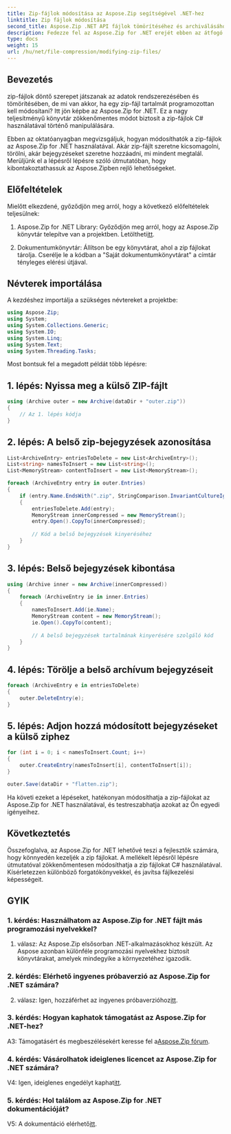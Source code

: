 ```yaml
---
title: Zip-fájlok módosítása az Aspose.Zip segítségével .NET-hez
linktitle: Zip fájlok módosítása
second_title: Aspose.Zip .NET API fájlok tömörítéséhez és archiválásához
description: Fedezze fel az Aspose.Zip for .NET erejét ebben az átfogó oktatóanyagban. Tanulja meg a zip-fájlok zökkenőmentes módosítását C# használatával.
type: docs
weight: 15
url: /hu/net/file-compression/modifying-zip-files/
---
```

## Bevezetés

zip-fájlok döntő szerepet játszanak az adatok rendszerezésében és tömörítésében, de mi van akkor, ha egy zip-fájl tartalmát programozottan kell módosítani? Itt jön képbe az Aspose.Zip for .NET. Ez a nagy teljesítményű könyvtár zökkenőmentes módot biztosít a zip-fájlok C# használatával történő manipulálására.

Ebben az oktatóanyagban megvizsgáljuk, hogyan módosíthatók a zip-fájlok az Aspose.Zip for .NET használatával. Akár zip-fájlt szeretne kicsomagolni, törölni, akár bejegyzéseket szeretne hozzáadni, mi mindent megtalál. Merüljünk el a lépésről lépésre szóló útmutatóban, hogy kibontakoztathassuk az Aspose.Zipben rejlő lehetőségeket.

## Előfeltételek

Mielőtt elkezdené, győződjön meg arról, hogy a következő előfeltételek teljesülnek:

1.  Aspose.Zip for .NET Library: Győződjön meg arról, hogy az Aspose.Zip könyvtár telepítve van a projektben. Letöltheti[itt](https://releases.aspose.com/zip/net/).

2. Dokumentumkönyvtár: Állítson be egy könyvtárat, ahol a zip fájlokat tárolja. Cserélje le a kódban a "Saját dokumentumkönyvtárat" a címtár tényleges elérési útjával.

## Névterek importálása

A kezdéshez importálja a szükséges névtereket a projektbe:

```csharp
using Aspose.Zip;
using System;
using System.Collections.Generic;
using System.IO;
using System.Linq;
using System.Text;
using System.Threading.Tasks;
```

Most bontsuk fel a megadott példát több lépésre:

## 1. lépés: Nyissa meg a külső ZIP-fájlt

```csharp
using (Archive outer = new Archive(dataDir + "outer.zip"))
{
    // Az 1. lépés kódja
}
```

## 2. lépés: A belső zip-bejegyzések azonosítása

```csharp
List<ArchiveEntry> entriesToDelete = new List<ArchiveEntry>();
List<string> namesToInsert = new List<string>();
List<MemoryStream> contentToInsert = new List<MemoryStream>();

foreach (ArchiveEntry entry in outer.Entries)
{
    if (entry.Name.EndsWith(".zip", StringComparison.InvariantCultureIgnoreCase))
    {
        entriesToDelete.Add(entry);
        MemoryStream innerCompressed = new MemoryStream();
        entry.Open().CopyTo(innerCompressed);
        
        // Kód a belső bejegyzések kinyeréséhez
    }
}
```

## 3. lépés: Belső bejegyzések kibontása

```csharp
using (Archive inner = new Archive(innerCompressed))
{
    foreach (ArchiveEntry ie in inner.Entries)
    {
        namesToInsert.Add(ie.Name);
        MemoryStream content = new MemoryStream();
        ie.Open().CopyTo(content);
        
        // A belső bejegyzések tartalmának kinyerésére szolgáló kód
    }
}
```

## 4. lépés: Törölje a belső archívum bejegyzéseit

```csharp
foreach (ArchiveEntry e in entriesToDelete)
{
    outer.DeleteEntry(e);
}
```

## 5. lépés: Adjon hozzá módosított bejegyzéseket a külső ziphez

```csharp
for (int i = 0; i < namesToInsert.Count; i++)
{
    outer.CreateEntry(namesToInsert[i], contentToInsert[i]);
}

outer.Save(dataDir + "flatten.zip");
```

Ha követi ezeket a lépéseket, hatékonyan módosíthatja a zip-fájlokat az Aspose.Zip for .NET használatával, és testreszabhatja azokat az Ön egyedi igényeihez.

## Következtetés

Összefoglalva, az Aspose.Zip for .NET lehetővé teszi a fejlesztők számára, hogy könnyedén kezeljék a zip fájlokat. A mellékelt lépésről lépésre útmutatóval zökkenőmentesen módosíthatja a zip fájlokat C# használatával. Kísérletezzen különböző forgatókönyvekkel, és javítsa fájlkezelési képességeit.

## GYIK

### 1. kérdés: Használhatom az Aspose.Zip for .NET fájlt más programozási nyelvekkel?

1. válasz: Az Aspose.Zip elsősorban .NET-alkalmazásokhoz készült. Az Aspose azonban különféle programozási nyelvekhez biztosít könyvtárakat, amelyek mindegyike a környezetéhez igazodik.

### 2. kérdés: Elérhető ingyenes próbaverzió az Aspose.Zip for .NET számára?

 2. válasz: Igen, hozzáférhet az ingyenes próbaverzióhoz[itt](https://releases.aspose.com/).

### 3. kérdés: Hogyan kaphatok támogatást az Aspose.Zip for .NET-hez?

 A3: Támogatásért és megbeszélésekért keresse fel a[Aspose.Zip fórum](https://forum.aspose.com/c/zip/37).

### 4. kérdés: Vásárolhatok ideiglenes licencet az Aspose.Zip for .NET számára?

 V4: Igen, ideiglenes engedélyt kaphat[itt](https://purchase.aspose.com/temporary-license/).

### 5. kérdés: Hol találom az Aspose.Zip for .NET dokumentációját?

 V5: A dokumentáció elérhető[itt](https://reference.aspose.com/zip/net/).